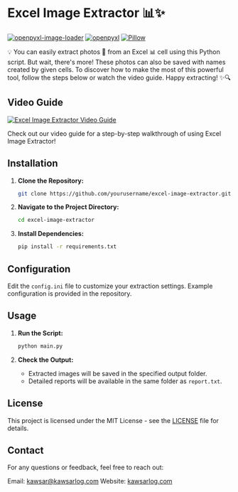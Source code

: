 # Excel Image Extractor 📊✨

[![openpyxl-image-loader](https://img.shields.io/badge/openpyxl--image--loader-1.0.5-blue)](https://pypi.org/project/openpyxl-image-loader/1.0.5/)
[![openpyxl](https://img.shields.io/badge/openpyxl-3.1.2-blue)](https://pypi.org/project/openpyxl/3.1.2/)
[![Pillow](https://img.shields.io/badge/Pillow-9.5.0-blue)](https://pypi.org/project/Pillow/9.5.0/)

💡 You can easily extract photos 📸 from an Excel 📊 cell using this Python script. But wait, there's more! These photos can also be saved with names created by given cells. To discover how to make the most of this powerful tool, follow the steps below or watch the video guide. Happy extracting! ✨🔍

## Video Guide
[![Excel Image Extractor Video Guide](https://img.youtube.com/vi/YOUR_VIDEO_ID_HERE/0.jpg)](https://www.youtube.com/watch?v=YOUR_VIDEO_ID_HERE)

Check out our video guide for a step-by-step walkthrough of using Excel Image Extractor!

## Installation

1. **Clone the Repository:**
   ```sh
   git clone https://github.com/yourusername/excel-image-extractor.git
   ```

2. **Navigate to the Project Directory:**
   ```sh
   cd excel-image-extractor
   ```

3. **Install Dependencies:**
   ```sh
   pip install -r requirements.txt
   ```

## Configuration

Edit the `config.ini` file to customize your extraction settings. Example configuration is provided in the repository.

## Usage

1. **Run the Script:**
   ```sh
   python main.py
   ```

2. **Check the Output:**
   - Extracted images will be saved in the specified output folder.
   - Detailed reports will be available in the same folder as `report.txt`.

## License

This project is licensed under the MIT License - see the [LICENSE](LICENSE) file for details.

## Contact

For any questions or feedback, feel free to reach out:

Email: kawsar@kawsarlog.com
Website: [kawsarlog.com](https://kawsarlog.com)
```
